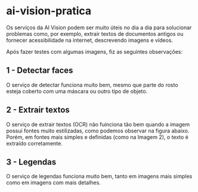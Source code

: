 # ai-vision-pratica

Os serviços da AI Vision podem ser muito úteis no dia a dia para solucionar problemas como, por exemplo, extrair textos de documentos antigos ou fornecer acessibilidade na internet, descrevendo imagens e vídeos.

Após fazer testes com algumas imagens, fiz as seguintes observações:

## 1 - Detectar faces
O serviço de detectar funciona muito bem, mesmo que parte do rosto esteja coberto com uma máscara ou outro tipo de objeto.

## 2 - Extrair textos
O serviço de extrair textos (OCR) não fuinciona tão bem quando a imagem possui fontes muito estilizadas, como podemos observar na figura abaixo. Porém, em fontes mais simples e definidas (como na Imagem 2), o texto é extraído corretamente.

## 3 - Legendas
O serviço de legendas funciona muito bem, tanto em imagens mais simples como em imagens com mais detalhes.
